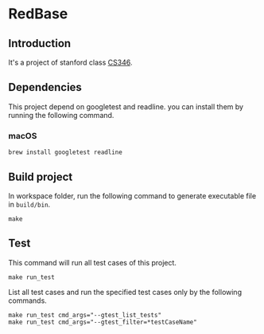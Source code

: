 # RedBase

## Introduction

It's a project of stanford class [CS346](https://web.stanford.edu/class/cs346/2015/).

## Dependencies

This project depend on googletest and readline. you can install them by running the following command.

### macOS

```shell
brew install googletest readline
```

## Build project

In workspace folder, run the following command to generate executable file in `build/bin`.

```shell
make
```

## Test

This command will run all test cases of this project.
```shell
make run_test
```

List all test cases and run the specified test cases only by the following commands.

```shell
make run_test cmd_args="--gtest_list_tests"
make run_test cmd_args="--gtest_filter=*testCaseName"
```
